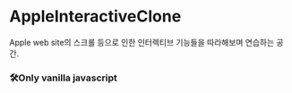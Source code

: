 # AppleInteractiveClone
Apple web site의 스크롤 등으로 인한 인터렉티브 기능들을 따라해보며 연습하는 공간.

### 🛠Only vanilla javascript
